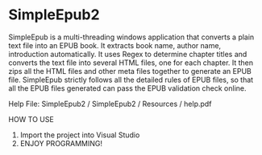 SimpleEpub2
===========

SimpleEpub is a multi-threading windows application that converts a plain text file into an EPUB book. It extracts book name, author name, introduction automatically. It uses Regex to determine chapter titles and converts the text file into several HTML files, one for each chapter. It then zips all the HTML files and other meta files together to generate an EPUB file. SimpleEpub strictly follows all the detailed rules of EPUB files, so that all the EPUB files generated can pass the EPUB validation check online.

Help File: SimpleEpub2 / SimpleEpub2 / Resources / help.pdf

HOW TO USE
1. Import the project into Visual Studio
3. ENJOY PROGRAMMING!
